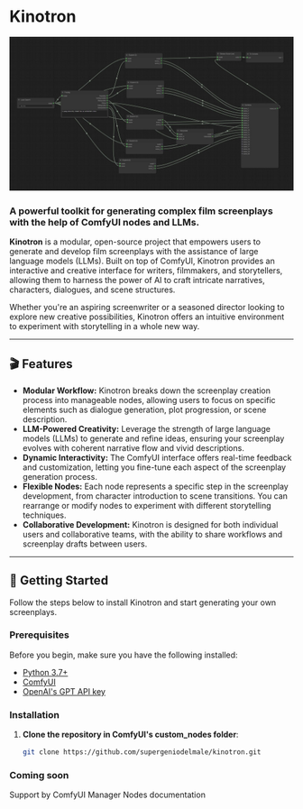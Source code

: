 # Kinotron
![](kinotron.jpeg)

### A powerful toolkit for generating complex film screenplays with the help of ComfyUI nodes and LLMs.

**Kinotron** is a modular, open-source project that empowers users to generate and develop film screenplays with the assistance of large language models (LLMs). Built on top of ComfyUI, Kinotron provides an interactive and creative interface for writers, filmmakers, and storytellers, allowing them to harness the power of AI to craft intricate narratives, characters, dialogues, and scene structures.

Whether you're an aspiring screenwriter or a seasoned director looking to explore new creative possibilities, Kinotron offers an intuitive environment to experiment with storytelling in a whole new way.

---

## 🎬 Features

- **Modular Workflow:** Kinotron breaks down the screenplay creation process into manageable nodes, allowing users to focus on specific elements such as dialogue generation, plot progression, or scene description.
- **LLM-Powered Creativity:** Leverage the strength of large language models (LLMs) to generate and refine ideas, ensuring your screenplay evolves with coherent narrative flow and vivid descriptions.
- **Dynamic Interactivity:** The ComfyUI interface offers real-time feedback and customization, letting you fine-tune each aspect of the screenplay generation process.
- **Flexible Nodes:** Each node represents a specific step in the screenplay development, from character introduction to scene transitions. You can rearrange or modify nodes to experiment with different storytelling techniques.
- **Collaborative Development:** Kinotron is designed for both individual users and collaborative teams, with the ability to share workflows and screenplay drafts between users.

---

## 🚀 Getting Started

Follow the steps below to install Kinotron and start generating your own screenplays.

### Prerequisites

Before you begin, make sure you have the following installed:

- [Python 3.7+](https://www.python.org/downloads/)
- [ComfyUI](https://github.com/comfyanonymous/ComfyUI)
- [OpenAI's GPT API key](https://beta.openai.com/signup/)

### Installation

1. **Clone the repository in ComfyUI's custom_nodes folder**:
   
   ```bash
   git clone https://github.com/supergeniodelmale/kinotron.git

### Coming soon
Support by ComfyUI Manager
Nodes documentation
